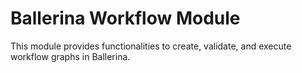 # Ballerina Workflow Module

This module provides functionalities to create, validate, and execute workflow graphs in Ballerina.